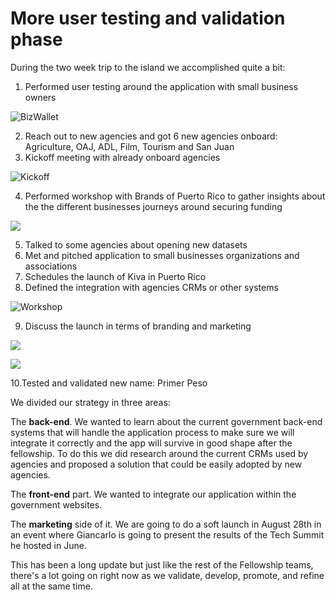 # More user testing and validation phase

During the two week trip to the island we accomplished quite a bit:

1. Performed user testing around the application with small business owners

![BizWallet](http://cl.ly/XBXX/IMG_0146.jpg)

2. Reach out to new agencies and got 6 new agencies onboard: Agriculture, OAJ, ADL, Film, Tourism and San Juan
3. Kickoff meeting with already onboard agencies

![Kickoff](http://cl.ly/XBDP/IMG_0207.jpg)


4. Performed workshop with Brands of Puerto Rico to gather insights about the the different businesses journeys around securing funding

![](http://cl.ly/XAdb/IMG_0165.jpg)


5. Talked to some agencies about opening new datasets
6. Met and pitched application to small businesses organizations and associations
7. Schedules the launch of Kiva in Puerto Rico
8. Defined the integration with agencies CRMs or other systems

![Workshop](http://cl.ly/XAyK/IMG_0148.jpg)


9. Discuss the launch in terms of branding and marketing


![](http://cl.ly/XBVV/IMG_2160.jpg)

![](http://cl.ly/XAm5/IMG_0240.jpg)

10.Tested and validated new name: Primer Peso


We divided our strategy in three areas:

The **back-end**. We wanted to learn about the current government back-end systems that will handle the application process to make sure we will integrate it correctly and the app will survive in good shape after the fellowship. To do this we did research around the current CRMs used by agencies and proposed a solution that could be easily adopted by new agencies.


The **front-end** part. We wanted to integrate our application within the government websites.


The **marketing** side of it. We are going to do a soft launch in August 28th in an event where Giancarlo is going to present the results of the Tech Summit he hosted in June.


This has been a long update but just like the rest of the Fellowship teams, there's a lot going on right now as we validate, develop, promote, and refine all at the same time.
